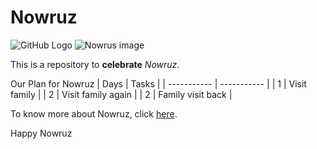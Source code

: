 # Nowruz

![GitHub Logo](/images/logo.png)
![Nowrus image](https://upload.wikimedia.org/wikipedia/commons/5/59/White_house_haft_seen.jpg)

This is a repository to **celebrate** _Nowruz_.



Our Plan for Nowruz
| Days      | Tasks |
| ----------- | ----------- |
| 1      | Visit family       |
| 2   | Visit family again        |
| 2   | Family visit back      |


To know more about Nowruz, click [here](https://fa.wikipedia.org/wiki/%D9%86%D9%88%D8%B1%D9%88%D8%B2).


Happy Nowruz
